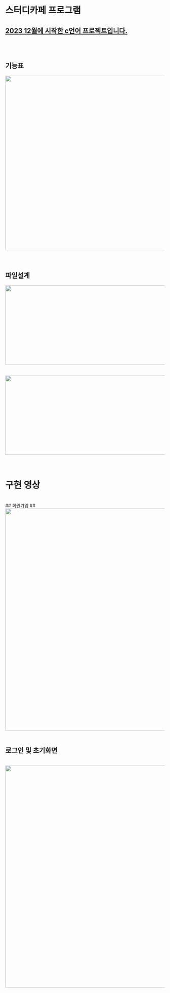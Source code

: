 # 스터디카페 프로그램
<u>2023 12월에 시작한 c언어 프로젝트입니다.</u> 
----------------------------------------------
<br/>
<br/>


## 기능표 ##
<center><img src="https://github.com/jwgarde/semona---project/assets/113418319/925e4480-6b53-4970-bf3f-e91954b7af69" width="700" height="550"></center>

<br/>
<br/>

## 파일설계 ##
<center><img src="https://github.com/jwgarde/semona---project/assets/113418319/7b911a3c-c3f2-42e7-996e-2f75d173194d" width="700" height="250"></center>
<br/>
<br/>
<center><img src="https://github.com/jwgarde/semona---project/assets/113418319/ff2a23cd-2351-4cd8-8d1b-355e6fdd35c9" width="700" height="250"></center>

<br/>
<br/>

# 구현 영상
<br/>
## 회원가입 ##
<br/>
<center><img src="https://github.com/jwgarde/semona---project/assets/113418319/916ef983-eed2-4aa1-b168-10ebbcf42208" width="650" height="700"></center>
<br/>

## 로그인 및 초기화면 ##
<br/>
<center><img src="https://github.com/jwgarde/semona---project/assets/113418319/2f5d6698-744b-4dba-908e-32f6df8ddd33" width="650" height="700"></center>


